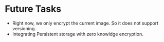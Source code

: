 Future Tasks 
===

- Right now, we only encrypt the current image. So it does not support versioning. 
- Integrating Persistent storage with zero knowldge encryption.  